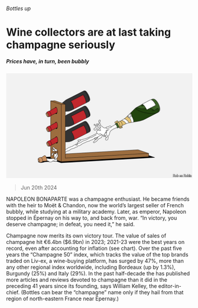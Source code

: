 ###### Bottles up

# Wine collectors are at last taking champagne seriously 

##### Prices have, in turn, been bubbly 

![image](images/20240622_CUD001.jpg) 

> Jun 20th 2024 

NAPOLEON BONAPARTE was a champagne enthusiast. He became friends with the heir to Moët &amp; Chandon, now the world’s largest seller of French bubbly, while studying at a military academy. Later, as emperor, Napoleon stopped in Épernay on his way to, and back from, war. “In victory, you deserve champagne; in defeat, you need it,” he said. 

Champagne now merits its own victory tour. The value of sales of champagne hit €6.4bn ($6.9bn) in 2023; 2021-23 were the best years on record, even after accounting for inflation (see chart). Over the past five years the “Champagne 50” index, which tracks the value of the top brands traded on Liv-ex, a wine-buying platform, has surged by 47%, more than any other regional index worldwide, including Bordeaux (up by 1.3%), Burgundy (25%) and Italy (29%). In the past half-decade the  has published more articles and reviews devoted to champagne than it did in the preceding 41 years since its founding, says William Kelley, the editor-in-chief. (Bottles can bear the “champagne” name only if they hail from that region of north-eastern France near Épernay.) 

